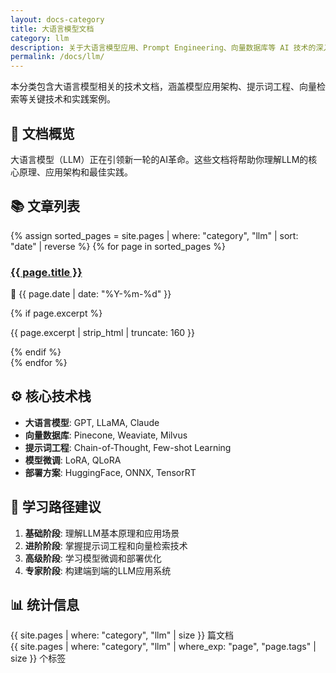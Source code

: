 ```yaml
---
layout: docs-category
title: 大语言模型文档
category: llm
description: 关于大语言模型应用、Prompt Engineering、向量数据库等 AI 技术的深入分析和实践指南。
permalink: /docs/llm/
---
```


本分类包含大语言模型相关的技术文档，涵盖模型应用架构、提示词工程、向量检索等关键技术和实践案例。

## 📖 文档概览

大语言模型（LLM）正在引领新一轮的AI革命。这些文档将帮助你理解LLM的核心原理、应用架构和最佳实践。

## 📚 文章列表

<div class="posts-list">
  {% assign sorted_pages = site.pages | where: "category", "llm" | sort: "date" | reverse %}
  {% for page in sorted_pages %}
    <div class="post-item">
      <h3><a href="{{ page.url | relative_url }}">{{ page.title }}</a></h3>
      <p class="post-meta">
        <span class="post-date">📅 {{ page.date | date: "%Y-%m-%d" }}</span>
      </p>
      {% if page.excerpt %}
        <p class="post-excerpt">{{ page.excerpt | strip_html | truncate: 160 }}</p>
      {% endif %}
    </div>
  {% endfor %}
</div>

## ⚙️ 核心技术栈

- **大语言模型**: GPT, LLaMA, Claude
- **向量数据库**: Pinecone, Weaviate, Milvus
- **提示词工程**: Chain-of-Thought, Few-shot Learning
- **模型微调**: LoRA, QLoRA
- **部署方案**: HuggingFace, ONNX, TensorRT

## 🎯 学习路径建议

1. **基础阶段**: 理解LLM基本原理和应用场景
2. **进阶阶段**: 掌握提示词工程和向量检索技术
3. **高级阶段**: 学习模型微调和部署优化
4. **专家阶段**: 构建端到端的LLM应用系统

## 📊 统计信息

<div class="stats">
  <div class="stat-item">
    <span class="stat-number">{{ site.pages | where: "category", "llm" | size }}</span>
    <span class="stat-label">篇文档</span>
  </div>
  <div class="stat-item">
    <span class="stat-number">{{ site.pages | where: "category", "llm" | where_exp: "page", "page.tags" | size }}</span>
    <span class="stat-label">个标签</span>
  </div>
</div>